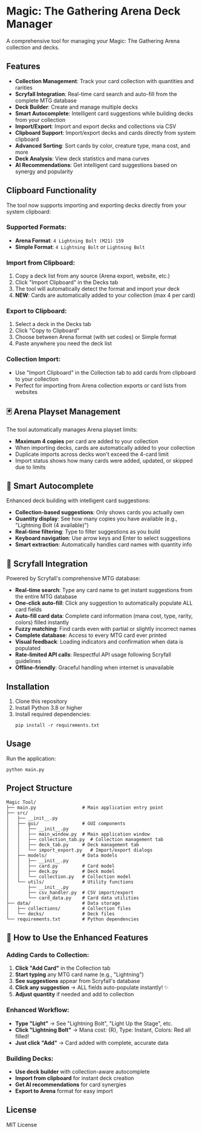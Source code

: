 # Magic: The Gathering Arena Deck Manager

A comprehensive tool for managing your Magic: The Gathering Arena collection and decks.

## Features

- **Collection Management**: Track your card collection with quantities and rarities
- **Scryfall Integration**: Real-time card search and auto-fill from the complete MTG database
- **Deck Builder**: Create and manage multiple decks
- **Smart Autocomplete**: Intelligent card suggestions while building decks from your collection
- **Import/Export**: Import and export decks and collections via CSV
- **Clipboard Support**: Import/export decks and cards directly from system clipboard
- **Advanced Sorting**: Sort cards by color, creature type, mana cost, and more
- **Deck Analysis**: View deck statistics and mana curves
- **AI Recommendations**: Get intelligent card suggestions based on synergy and popularity

## Clipboard Functionality

The tool now supports importing and exporting decks directly from your system clipboard:

### Supported Formats:
- **Arena Format**: `4 Lightning Bolt (M21) 159`
- **Simple Format**: `4 Lightning Bolt` or `Lightning Bolt`

### Import from Clipboard:
1. Copy a deck list from any source (Arena export, website, etc.)
2. Click "Import Clipboard" in the Decks tab
3. The tool will automatically detect the format and import your deck
4. **NEW**: Cards are automatically added to your collection (max 4 per card)

### Export to Clipboard:
1. Select a deck in the Decks tab
2. Click "Copy to Clipboard"
3. Choose between Arena format (with set codes) or Simple format
4. Paste anywhere you need the deck list

### Collection Import:
- Use "Import Clipboard" in the Collection tab to add cards from clipboard to your collection
- Perfect for importing from Arena collection exports or card lists from websites

## 🃏 **Arena Playset Management**

The tool automatically manages Arena playset limits:
- **Maximum 4 copies** per card are added to your collection
- When importing decks, cards are automatically added to your collection
- Duplicate imports across decks won't exceed the 4-card limit
- Import status shows how many cards were added, updated, or skipped due to limits

## 🎯 **Smart Autocomplete**

Enhanced deck building with intelligent card suggestions:
- **Collection-based suggestions**: Only shows cards you actually own
- **Quantity display**: See how many copies you have available (e.g., "Lightning Bolt (4 available)")
- **Real-time filtering**: Type to filter suggestions as you build
- **Keyboard navigation**: Use arrow keys and Enter to select suggestions
- **Smart extraction**: Automatically handles card names with quantity info

## 🔮 **Scryfall Integration**

Powered by Scryfall's comprehensive MTG database:
- **Real-time search**: Type any card name to get instant suggestions from the entire MTG database
- **One-click auto-fill**: Click any suggestion to automatically populate ALL card fields
- **Auto-fill card data**: Complete card information (mana cost, type, rarity, colors) filled instantly
- **Fuzzy matching**: Find cards even with partial or slightly incorrect names
- **Complete database**: Access to every MTG card ever printed
- **Visual feedback**: Loading indicators and confirmation when data is populated
- **Rate-limited API calls**: Respectful API usage following Scryfall guidelines
- **Offline-friendly**: Graceful handling when internet is unavailable

## Installation

1. Clone this repository
2. Install Python 3.8 or higher
3. Install required dependencies:
   ```
   pip install -r requirements.txt
   ```

## Usage

Run the application:
```
python main.py
```

## Project Structure

```
Magic Tool/
├── main.py                 # Main application entry point
├── src/
│   ├── __init__.py
│   ├── gui/                # GUI components
│   │   ├── __init__.py
│   │   ├── main_window.py  # Main application window
│   │   ├── collection_tab.py  # Collection management tab
│   │   ├── deck_tab.py     # Deck management tab
│   │   └── import_export.py   # Import/export dialogs
│   ├── models/             # Data models
│   │   ├── __init__.py
│   │   ├── card.py         # Card model
│   │   ├── deck.py         # Deck model
│   │   └── collection.py   # Collection model
│   └── utils/              # Utility functions
│       ├── __init__.py
│       ├── csv_handler.py  # CSV import/export
│       └── card_data.py    # Card data utilities
├── data/                   # Data storage
│   ├── collections/        # Collection files
│   └── decks/              # Deck files
└── requirements.txt        # Python dependencies
```

## 💫 **How to Use the Enhanced Features**

### **Adding Cards to Collection:**
1. **Click "Add Card"** in the Collection tab
2. **Start typing** any MTG card name (e.g., "Lightning")
3. **See suggestions** appear from Scryfall's database  
4. **Click any suggestion** → ALL fields auto-populate instantly! ✨
5. **Adjust quantity** if needed and add to collection

### **Enhanced Workflow:**
- **Type "Light"** → See "Lightning Bolt", "Light Up the Stage", etc.
- **Click "Lightning Bolt"** → Mana cost: {R}, Type: Instant, Colors: Red all filled!
- **Just click "Add"** → Card added with complete, accurate data

### **Building Decks:**
- **Use deck builder** with collection-aware autocomplete
- **Import from clipboard** for instant deck creation
- **Get AI recommendations** for card synergies
- **Export to Arena** format for easy import

## License

MIT License
